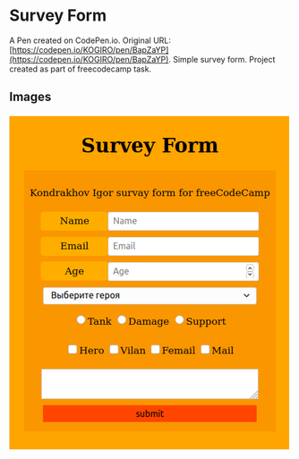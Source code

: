 # Survey Form

A Pen created on CodePen.io. Original URL: [https://codepen.io/KOGIRO/pen/BapZaYP](https://codepen.io/KOGIRO/pen/BapZaYP).
Simple survey form. Project created as part of freecodecamp task.

## Images

![img](https://github.com/KOGIR0/survay-form/blob/main/imgs/Screenshot%20from%202021-05-04%2017-35-51.png)


